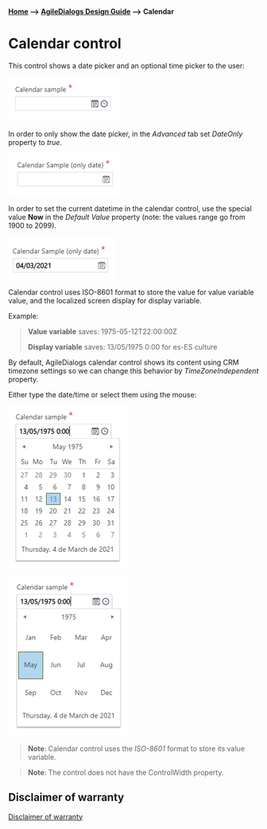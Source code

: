 __[Home](/) --> [AgileDialogs Design Guide](/guides/AgileDialogs-DesignGuide.md) --> Calendar__

# Calendar control

This control shows a date picker and an optional time picker to the user:

![](../media/AgileDialogsDesignGuide/Calendar_01.png)

In order to only show the date picker, in the *Advanced* tab set *DateOnly*
property to *true*.

![](../media/AgileDialogsDesignGuide/Calendar_02.png)

In order to set the current datetime in the calendar control, use the special
value **Now** in the *Default Value* property (note: the values range go from
1900 to 2099).

![](../media/AgileDialogsDesignGuide/Calendar_03.png)

Calendar control uses ISO-8601 format to store the value for value variable value,
and the localized screen display for display variable.

Example:

>   **Value variable** saves: 1975-05-12T22:00:00Z
>   
>   **Display variable** saves: 13/05/1975 0:00 for es-ES culture

By default, AgileDialogs calendar control shows its content using CRM timezone settings so we can change this behavior by *TimeZoneIndependent* property.


Either type the date/time or select them using the mouse:

![](../media/AgileDialogsDesignGuide/Calendar_04.png)

![](../media/AgileDialogsDesignGuide/Calendar_05.png)

> **Note**: Calendar control uses the *ISO-8601* format to store its value variable.

> **Note**: The control does not have the ControlWidth property.

## Disclaimer of warranty

[Disclaimer of warranty](DisclaimerOfWarranty.md)

